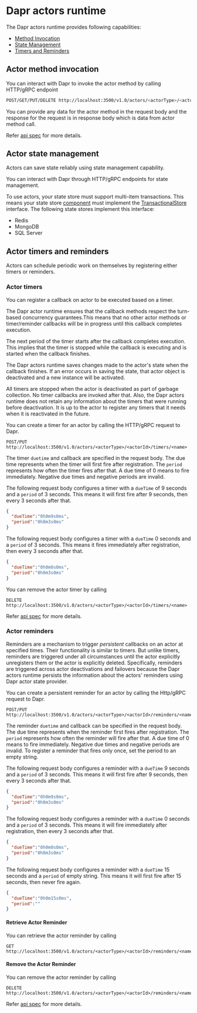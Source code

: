 # Dapr actors runtime

The Dapr actors runtime provides following capabilities:

- [Method Invocation](#actor-method-invocation)
- [State Management](#actor-state-management)
- [Timers and Reminders](#actor-timers-and-reminders)

## Actor method invocation

You can interact with Dapr to invoke the actor method by calling HTTP/gRPC endpoint

```bash
POST/GET/PUT/DELETE http://localhost:3500/v1.0/actors/<actorType>/<actorId>/method/<method>
```

You can provide any data for the actor method in the request body and the response for the request is in response body which is data from actor method call.

Refer [api spec](../../reference/api/actors_api.md#invoke-actor-method) for more details.

## Actor state management

Actors can save state reliably using state management capability.

You can interact with Dapr through HTTP/gRPC endpoints for state management.

To use actors, your state store must support multi-item transactions.  This means your state store [component](https://github.com/dapr/components-contrib/tree/master/state) must implement the [TransactionalStore](https://github.com/dapr/components-contrib/blob/master/state/transactional_store.go) interface.  The following state stores implement this interface:

- Redis
- MongoDB
- SQL Server

## Actor timers and reminders

Actors can schedule periodic work on themselves by registering either timers or reminders.

### Actor timers

You can register a callback on actor to be executed based on a timer.

The Dapr actor runtime ensures that the callback methods respect the turn-based concurrency guarantees.This means that no other actor methods or timer/reminder callbacks will be in progress until this callback completes execution.

The next period of the timer starts after the callback completes execution. This implies that the timer is stopped while the callback is executing and is started when the callback finishes.

The Dapr actors runtime saves changes made to the actor's state when the callback finishes. If an error occurs in saving the state, that actor object is deactivated and a new instance will be activated.

All timers are stopped when the actor is deactivated as part of garbage collection. No timer callbacks are invoked after that. Also, the Dapr actors runtime does not retain any information about the timers that were running before deactivation. It is up to the actor to register any timers that it needs when it is reactivated in the future.

You can create a timer for an actor by calling the HTTP/gRPC request to Dapr.

```http
POST/PUT http://localhost:3500/v1.0/actors/<actorType>/<actorId>/timers/<name>
```

The timer `duetime` and callback are specified in the request body.  The due time represents when the timer will first fire after registration.  The `period` represents how often the timer fires after that.  A due time of 0 means to fire immediately.  Negative due times and negative periods are invalid.

The following request body configures a timer with a `dueTime` of 9 seconds and a `period` of 3 seconds.  This means it will first fire after 9 seconds, then every 3 seconds after that.
```json
{
  "dueTime":"0h0m9s0ms",
  "period":"0h0m3s0ms"
}
```

The following request body configures a timer with a `dueTime` 0 seconds and a `period` of 3 seconds.  This means it fires immediately after registration, then every 3 seconds after that.
```json
{
  "dueTime":"0h0m0s0ms",
  "period":"0h0m3s0ms"
}
```

You can remove the actor timer by calling

```http
DELETE http://localhost:3500/v1.0/actors/<actorType>/<actorId>/timers/<name>
```

Refer [api spec](../../reference/api/actors_api.md#invoke-timer) for more details.

### Actor reminders

Reminders are a mechanism to trigger *persistent* callbacks on an actor at specified times. Their functionality is similar to timers. But unlike timers, reminders are triggered under all circumstances until the actor explicitly unregisters them or the actor is explicitly deleted. Specifically, reminders are triggered across actor deactivations and failovers because the Dapr actors runtime persists the information about the actors' reminders using Dapr actor state provider.

You can create a persistent reminder for an actor by calling the Http/gRPC request to Dapr.

```http
POST/PUT http://localhost:3500/v1.0/actors/<actorType>/<actorId>/reminders/<name>
```

The reminder `duetime` and callback can be specified in the request body.  The due time represents when the reminder first fires after registration.  The `period` represents how often the reminder will fire after that.  A due time of 0 means to fire immediately.  Negative due times and negative periods are invalid.  To register a reminder that fires only once, set the period to an empty string.

The following request body configures a reminder with a `dueTime` 9 seconds and a `period` of 3 seconds.  This means it will first fire after 9 seconds, then every 3 seconds after that.
```json
{
  "dueTime":"0h0m9s0ms",
  "period":"0h0m3s0ms"
}
```

The following request body configures a reminder with a `dueTime` 0 seconds and a `period` of 3 seconds.  This means it will fire immediately after registration, then every 3 seconds after that.
```json
{
  "dueTime":"0h0m0s0ms",
  "period":"0h0m3s0ms"
}
```

The following request body configures a reminder with a `dueTime` 15 seconds and a `period` of empty string.  This means it will first fire after 15 seconds, then never fire again.
```json
{
  "dueTime":"0h0m15s0ms",
  "period":""
}
```

#### Retrieve Actor Reminder

You can retrieve the actor reminder by calling

```http
GET http://localhost:3500/v1.0/actors/<actorType>/<actorId>/reminders/<name>
```

#### Remove the Actor Reminder

You can remove the actor reminder by calling

```http
DELETE http://localhost:3500/v1.0/actors/<actorType>/<actorId>/reminders/<name>
```

Refer [api spec](../../reference/api/actors_api.md#invoke-reminder) for more details.
